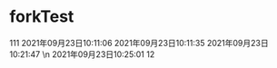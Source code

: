 # forkTest
111
2021年09月23日10:11:06
2021年09月23日10:11:35
2021年09月23日10:21:47
\n
2021年09月23日10:25:01   12
